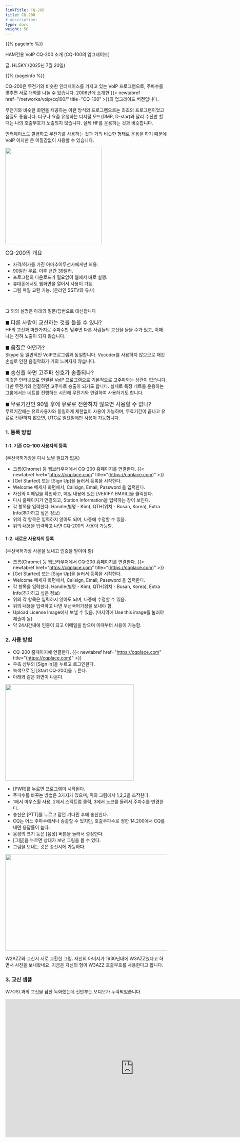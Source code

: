 ```yaml
---
linkTitle: CQ-200
title: CQ-200
# description:
type: docs
weight: 50
---
```


{{% pageinfo %}}

HAM전용 VoIP CQ-200 소개 (CQ-100의 업그레이드)

글. HL5KY (2025년 7월 20일)

{{% /pageinfo %}}

CQ-200은 무전기와 비슷한 인터페이스를 가지고 있는 VoIP 프로그램으로, 주파수를 맞추면 서로 대화를 나눌 수 있습니다. 2006년에 소개한 {{< newtabref href="/networks/voip/cq100/" title="CQ-100" >}}의 업그레이드 버전입니다.

무전기와 비슷한 화면을 제공하는 이런 방식의 프로그램으로는 최초의 프로그램이었고 음질도 좋습니다. 더구나 요즘 유행하는 디지털 모드(DMR, D-star)와 달리 수신만 할 때는 나의 호출부호가 노출되지 않습니다. 실제 HF를 운용하는 것과 비슷합니다.

인터페이스도 깔끔하고 무전기를 사용하는 것과 거의 비슷한 형태로 운용을 하기 때문에 VoIP 이지만 큰 이질감없이 사용할 수 있습니다.<br>

<img src="/networks/img/cq200_screen.png" style="width:300px;height:300"><br>

<span style="font-size:120%">CQ-200의 개요</span>
- 자격/허가를 가진 아마추어무선사에게만 허용.
- 90일간 무료. 이후 년간 39달러.
- 프로그램의 다운로드가 필요없이 웹에서 바로 실행.
- 휴대폰에서도 웹화면을 열어서 사용이 가능.
- 그림 파일 교환 가능. (온라인 SSTV와 유사)<br>
<br>


그 외의 설명은 아래의 질문/답변으로 대신합니다

■ <span style="font-size:120%">다른 사람이 교신하는 것을 들을 수 있나?</span><br>
HF의 교신과 마찬가지로 주파수만 맞추면 다른 사람들의 교신을 들을 수가 있고, 이때 나는 전혀 노출이 되지 않습니다.

■ <span style="font-size:120%">음질은 어떤가?</span><br>
Skype 등 일반적인 VoIP프로그램과 동일합니다. Vocoder를 사용하지 않으므로 패킷손실로 인한 음질악화가 거의 느껴지지 않습니다.

■ <span style="font-size:120%">송신을 하면 고주파 신호가 송출되나?</span><br>
이것은 인터넷으로 연결된 VoIP 프로그램으로 기본적으로 고주파와는 상관이 없습니다. 다만 무전기와 연결하면 고주파로 송출이 되기도 합니다. 실제로 특정 네트를 운용하는 그룹에서는 네트를 진행하는 시간에 무전기와 연결하여 사용하기도 합니다.

■ <span style="font-size:120%">무료기간인 90일 후에 유료로 전환하지 않으면 사용할 수 없나?</span><br>
무료기간에는 유료사용자와 동일하게 제한없이 사용이 가능하며, 무료기간이 끝나고 유료로 전환하지 않으면, UTC로 일요일에만 사용이 가능합니다.



### 1. 등록 방법

#### 1-1. 기존 CQ-100 사용자의 등록
(무선국허가장을 다시 보낼 필요가 없음)
- 크롬(Chrome) 등 웹브라우저에서 CQ-200 홈페이지를 연결한다. {{< newtabref href="https://cqplace.com" title="(https://cqplace.com)" >}}
- [Get Started] 또는 [Sign Up]을 눌러서 등록을 시작한다.
- Welcome 메세지 화면에서, Callsign, Email, Password 을 입력한다.
- 자신의 이메일을 확인하고, 메일 내용에 있는 [VERIFY EMAIL]을 클릭한다.
- 다시 홈페이지가 연결되고, Station Information을 입력하는 창이 보인다.
- 각 항목을 입력한다. Handle(별명 - Kim), QTH(위치 - Busan, Korea), Extra Info(추가하고 싶은 정보)
- 위의 각 항목은 입력하지 않아도 되며, 나중에 수정할 수 있음.
- 위의 내용을 입력하고 나면 CQ-200의 사용이 가능함.

#### 1-2. 새로운 사용자의 등록
(무선국허가장 사본을 보내고 인증을 받아야 함)
- 크롬(Chrome) 등 웹브라우저에서 CQ-200 홈페이지를 연결한다. {{< newtabref href="https://cqplace.com" title="(https://cqplace.com)" >}}
- [Get Started] 또는 [Sign Up]을 눌러서 등록을 시작한다.
- Welcome 메세지 화면에서, Callsign, Email, Password 을 입력한다.
- 각 항목을 입력한다. Handle(별명 - Kim), QTH(위치 - Busan, Korea), Extra Info(추가하고 싶은 정보)
- 위의 각 항목은 입력하지 않아도 되며, 나중에 수정할 수 있음.
- 위의 내용을 입력하고 나면 무선국허가장을 보내야 함.
- Upload License Image에서 보낼 수 있음. (마지막에 Use this image를 눌러야 제출이 됨)
- 약 24시간내에 인증이 되고 이메일을 받으며 이때부터 사용이 가능함.

### 2. 사용 방법
- CQ-200 홈페이지에 연결한다. {{< newtabref href="https://cqplace.com" title="(https://cqplace.com)" >}}
- 우측 상부의 [Sign In]을 누르고 로그인한다.
- 녹색으로 된 [Start CQ-200]을 누른다.
- 아래와 같은 화면이 나온다.

<img src="/networks/img/cq200_manual.png" style="width:400px;height:300"><br>

- [PWR]를 누르면 프로그램이 시작된다.
- 주파수를 바꾸는 방법은 3가지가 있으며, 위의 그림에서 1,2,3을 조작한다.
- 1에서 마우스휠 사용, 2에서 스펙트럼 클릭, 3에서 노브를 돌려서 주파수를 변경한다.
- 송신은 [PTT]를 누르고 잠깐 기다린 후에 송신한다.
- CQ는 어느 주파수에서나 송출할 수 있지만, 호출주파수로 정한 14.200에서 CQ를 내면 응답률이 높다. 
- 음성의 크기 등은 [음성] 버튼을 눌러서 설정한다.
- [그림]을 누르면 상대가 보낸 그림을 볼 수 있다.
- 그림을 보내는 것은 송신시에 가능하다.

<img src="/networks/img/cq200_qsotv.png" style="width:600px;height:300"><br>

W2AZZ와 교신시 서로 교환한 그림. 자신의 아버지가 1930년대에 W3AZZ였다고 하면서 사진을 보내왔네요. 지금은 자신의 형이 W3AZZ 호출부호를 사용한다고 합니다.

### 3. 교신 샘플
W7OSL과의 교신을 잠깐 녹화했는데 전반부는 오디오가 누락되었습니다.

<iframe title="CQ-200" width="800" height="430" src="https://play-tv.kakao.com/embed/player/cliplink/456680174?service=player_share" allowfullscreen frameborder="0" scrolling="no" allow="autoplay; fullscreen; encrypted-media"></iframe><br>

